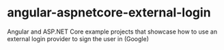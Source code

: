 # angular-aspnetcore-external-login
Angular and ASP.NET Core example projects that showcase how to use an external login provider to sign the user in (Google)
